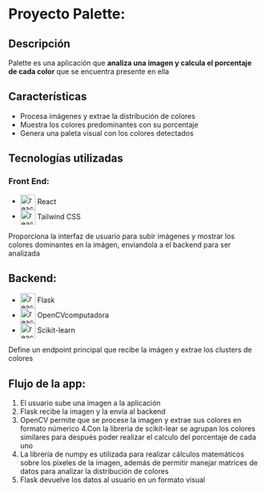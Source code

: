 # **Proyecto Palette:**

## Descripción
Palette es una aplicación que **analiza una imagen y calcula el porcentaje de cada color** que se encuentra presente en ella

## Características
- Procesa imágenes y extrae la distribución de colores
- Muestra los colores predominantes con su porcentaje
- Genera una paleta visual con los colores detectados




## Tecnologías utilizadas
### Front End:
- <img src="https://raw.githubusercontent.com/marwin1991/profile-technology-icons/refs/heads/main/icons/react.png" alt="react" width="30" height="30" align="center" /> React
- <img src="https://raw.githubusercontent.com/marwin1991/profile-technology-icons/refs/heads/main/icons/tailwind_css.png" alt="react" width="30" height="30" align="center" /> Tailwind CSS

Proporciona la interfaz de usuario para subir imágenes y mostrar los colores dominantes en la imágen, enviandola a el backend para ser analizada

## Backend:
- <img src="https://github.com/user-attachments/assets/934b9e08-b664-4d3f-81b2-8f8dca675019" alt="react" width="30" height="30" align="center" /> Flask
- <img src="https://github.com/user-attachments/assets/2971dd06-a10b-46ee-851f-ac9edf4dc9f2" alt="react" width="30" height="30" align="center" /> OpenCVcomputadora
- <img src="https://github.com/user-attachments/assets/a6828e6e-5600-4e5f-8f52-9db69e4e951b" alt="react" width="30" height="30" align="center" /> Scikit-learn

  

Define un endpoint principal que recibe la imágen y extrae los clusters de colores

## Flujo de la app:
1. El usuario sube una imagen a la aplicación
2. Flask recibe la imagen y la envía al backend
3. OpenCV permite que se procese la imagen y extrae sus colores en formato númerico
4.Con la libreria de scikit-lear se agrupan los colores similares para después poder realizar el calculo del porcentaje de cada uno
5. La librería de numpy es utilizada para realizar cálculos matemáticos sobre los pixeles de la imagen, además de permitir manejar matrices de datos para analizar la distribución de colores
6. Flask devuelve los datos al usuario en un formato visual


